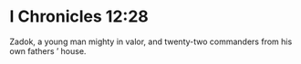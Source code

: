 # I Chronicles 12:28

Zadok, a young man mighty in valor, and twenty-two commanders from his own fathers ’ house.
